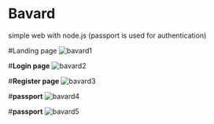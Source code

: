 # Bavard
simple web with node.js (passport is used for authentication)  

#Landing page
![bavard1](https://user-images.githubusercontent.com/74845274/132932228-830ccb4c-7414-4479-b40a-b9adb9a62b11.png)

#**Login page**
![bavard2](https://user-images.githubusercontent.com/74845274/132932229-9d01b217-c3d5-43fa-a368-8285976e46b9.png)

#**Register page**
![bavard3](https://user-images.githubusercontent.com/74845274/132932225-49fe760b-84fc-4840-a6df-2eb47b7c6538.png)

#**passport** 
![bavard4](https://user-images.githubusercontent.com/74845274/132932226-0ad4bf36-1e20-4caf-9cce-dac5a38a4974.png)

#**passport**
![bavard5](https://user-images.githubusercontent.com/74845274/132932227-ae36d475-c780-4227-8ab1-2d81642e7af9.png)

